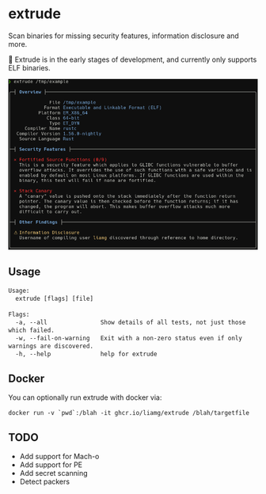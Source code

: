 # extrude

Scan binaries for missing security features, information disclosure and more.

:construction: Extrude is in the early stages of development, and currently only supports ELF binaries.

![Screenshot](screenshot.png)

## Usage

```
Usage:
  extrude [flags] [file]

Flags:
  -a, --all               Show details of all tests, not just those which failed.
  -w, --fail-on-warning   Exit with a non-zero status even if only warnings are discovered.
  -h, --help              help for extrude

```

## Docker

You can optionally run extrude with docker via:

```
docker run -v `pwd`:/blah -it ghcr.io/liamg/extrude /blah/targetfile
```

## TODO

- Add support for Mach-o
- Add support for PE
- Add secret scanning
- Detect packers

